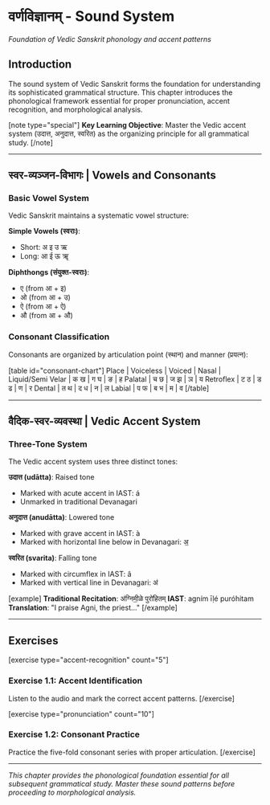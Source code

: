 # <skt>वर्णविज्ञानम्</skt> - Sound System

*Foundation of Vedic Sanskrit phonology and accent patterns*

## Introduction

The sound system of Vedic Sanskrit forms the foundation for understanding its sophisticated grammatical structure. This chapter introduces the phonological framework essential for proper pronunciation, accent recognition, and morphological analysis.

[note type="special"]
**Key Learning Objective**: Master the Vedic accent system (<skt>उदात्त</skt>, <skt>अनुदात्त</skt>, <skt>स्वरित</skt>) as the organizing principle for all grammatical study.
[/note]

---

## <skt>स्वर-व्यञ्जन-विभागः</skt> | Vowels and Consonants

### Basic Vowel System

Vedic Sanskrit maintains a systematic vowel structure:

**Simple Vowels (<skt>स्वराः</skt>)**:
- Short: <skt>अ इ उ ऋ</skt>
- Long: <skt>आ ई ऊ ॠ</skt>

**Diphthongs (<skt>संयुक्त-स्वराः</skt>)**:
- <skt>ए</skt> (from <skt>आ + इ</skt>)
- <skt>ओ</skt> (from <skt>आ + उ</skt>)
- <skt>ऐ</skt> (from <skt>आ + ऐ</skt>)
- <skt>औ</skt> (from <skt>आ + औ</skt>)

### Consonant Classification

Consonants are organized by articulation point (<skt>स्थान</skt>) and manner (<skt>प्रयत्न</skt>):

[table id="consonant-chart"]
Place | Voiceless | Voiced | Nasal | Liquid/Semi
Velar | <skt>क ख</skt> | <skt>ग घ</skt> | <skt>ङ</skt> | <skt>ह</skt>
Palatal | <skt>च छ</skt> | <skt>ज झ</skt> | <skt>ञ</skt> | <skt>य</skt>
Retroflex | <skt>ट ठ</skt> | <skt>ड ढ</skt> | <skt>ण</skt> | <skt>र</skt>
Dental | <skt>त थ</skt> | <skt>द ध</skt> | <skt>न</skt> | <skt>ल</skt>
Labial | <skt>प फ</skt> | <skt>ब भ</skt> | <skt>म</skt> | <skt>व</skt>
[/table]

---

## <skt>वैदिक-स्वर-व्यवस्था</skt> | Vedic Accent System

### Three-Tone System

The Vedic accent system uses three distinct tones:

**<skt>उदात्त</skt> (udātta)**: Raised tone
- Marked with acute accent in IAST: á
- Unmarked in traditional Devanagari

**<skt>अनुदात्त</skt> (anudātta)**: Lowered tone  
- Marked with grave accent in IAST: à
- Marked with horizontal line below in Devanagari: <skt>अ॒</skt>

**<skt>स्वरित</skt> (svarita)**: Falling tone
- Marked with circumflex in IAST: â
- Marked with vertical line in Devanagari: <skt>अ॑</skt>

[example]
**Traditional Recitation**: <skt>अ॑ग्निमी॒ळे पुरो॑हितम्</skt>
**IAST**: agním īḷé puróhitam
**Translation**: "I praise Agni, the priest..."
[/example]

---

## Exercises

[exercise type="accent-recognition" count="5"]
### Exercise 1.1: Accent Identification
Listen to the audio and mark the correct accent patterns.
[/exercise]

[exercise type="pronunciation" count="10"]
### Exercise 1.2: Consonant Practice
Practice the five-fold consonant series with proper articulation.
[/exercise]

---

*This chapter provides the phonological foundation essential for all subsequent grammatical study. Master these sound patterns before proceeding to morphological analysis.*